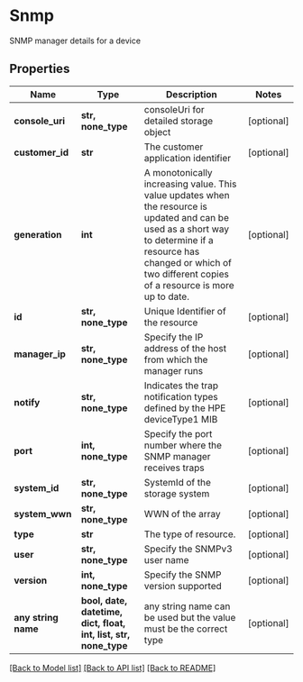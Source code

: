 # Snmp

SNMP manager details for a device

## Properties
Name | Type | Description | Notes
------------ | ------------- | ------------- | -------------
**console_uri** | **str, none_type** | consoleUri for detailed storage object | [optional] 
**customer_id** | **str** | The customer application identifier | [optional] 
**generation** | **int** | A monotonically increasing value. This value updates when the resource is updated and can be used as a short way to determine if a resource has changed or which of two different copies of a resource is more up to date. | [optional] 
**id** | **str, none_type** | Unique Identifier of the resource | [optional] 
**manager_ip** | **str, none_type** | Specify the IP address of the host from which the manager runs | [optional] 
**notify** | **str, none_type** | Indicates the trap notification types defined by the HPE deviceType1 MIB | [optional] 
**port** | **int, none_type** | Specify the port number where the SNMP manager receives traps | [optional] 
**system_id** | **str, none_type** | SystemId of the storage system | [optional] 
**system_wwn** | **str, none_type** | WWN of the array | [optional] 
**type** | **str** | The type of resource. | [optional] 
**user** | **str, none_type** | Specify the SNMPv3 user name | [optional] 
**version** | **int, none_type** | Specify the SNMP version supported | [optional] 
**any string name** | **bool, date, datetime, dict, float, int, list, str, none_type** | any string name can be used but the value must be the correct type | [optional]

[[Back to Model list]](../README.md#documentation-for-models) [[Back to API list]](../README.md#documentation-for-api-endpoints) [[Back to README]](../README.md)



